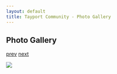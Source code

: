 ```yaml
---
layout: default
title: Tayport Community - Photo Gallery
---
```

## Photo Gallery

[prev](http://tayport.org.uk/photo/145) [next](http://tayport.org.uk/photo/147)

![ ](http://tayport.org.uk/media/146.jpg " ")

